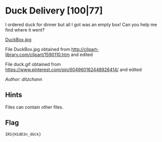 # Duck Delivery [100|77]
I ordered duck for dinner but all I got was an empty box! Can you help me find where it went?

[DuckBox.jpg](DuckBox.jpg)

File DuckBox.jpg obtained from http://clipart-library.com/clipart/1590110.htm and edited

File duck.gif obtained from https://www.pinterest.com/pin/604960162448926414/ and edited

_Author: ditzchann_

## Hints
Files can contain other files.

## Flag
`IRS{H1dD3n_dUck}`
